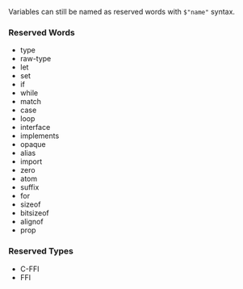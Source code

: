 <link rel="stylesheet" type="text/css" href="styles.css">

Variables can still be named as reserved words with `$"name"` syntax.

### Reserved Words
* type
* raw-type
* let
* set
* if
* while
* match
* case
* loop
* interface
* implements
* opaque
* alias
* import
* zero
* atom
* suffix
* for
* sizeof
* bitsizeof
* alignof
* prop

### Reserved Types
* C-FFI
* FFI
